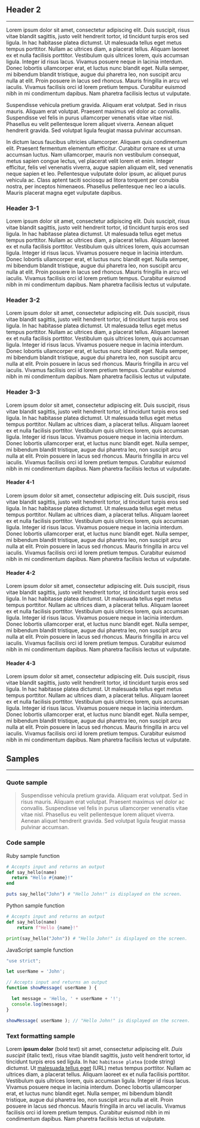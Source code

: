 ## Header 2  

---  

Lorem ipsum dolor sit amet, consectetur adipiscing elit. Duis suscipit, risus vitae blandit sagittis, justo velit hendrerit tortor, id tincidunt turpis eros sed ligula. In hac habitasse platea dictumst. Ut malesuada tellus eget metus tempus porttitor. Nullam ac ultrices diam, a placerat tellus. Aliquam laoreet ex et nulla facilisis porttitor. Vestibulum quis ultrices lorem, quis accumsan ligula. Integer id risus lacus. Vivamus posuere neque in lacinia interdum. Donec lobortis ullamcorper erat, et luctus nunc blandit eget. Nulla semper, mi bibendum blandit tristique, augue dui pharetra leo, non suscipit arcu nulla at elit. Proin posuere in lacus sed rhoncus. Mauris fringilla in arcu vel iaculis. Vivamus facilisis orci id lorem pretium tempus. Curabitur euismod nibh in mi condimentum dapibus. Nam pharetra facilisis lectus ut vulputate.  

Suspendisse vehicula pretium gravida. Aliquam erat volutpat. Sed in risus mauris. Aliquam erat volutpat. Praesent maximus vel dolor ac convallis. Suspendisse vel felis in purus ullamcorper venenatis vitae vitae nisl. Phasellus eu velit pellentesque lorem aliquet viverra. Aenean aliquet hendrerit gravida. Sed volutpat ligula feugiat massa pulvinar accumsan.  

In dictum lacus faucibus ultricies ullamcorper. Aliquam quis condimentum elit. Praesent fermentum elementum efficitur. Curabitur ornare ex ut urna accumsan luctus. Nam ullamcorper, mauris non vestibulum consequat, metus sapien congue lectus, vel placerat velit lorem et enim. Integer efficitur, felis vel venenatis viverra, augue sapien aliquam elit, sed venenatis neque sapien et leo. Pellentesque vulputate dolor ipsum, ac aliquet purus vehicula ac. Class aptent taciti sociosqu ad litora torquent per conubia nostra, per inceptos himenaeos. Phasellus pellentesque nec leo a iaculis. Mauris placerat magna eget vulputate dapibus.  

### Header 3-1  

Lorem ipsum dolor sit amet, consectetur adipiscing elit. Duis suscipit, risus vitae blandit sagittis, justo velit hendrerit tortor, id tincidunt turpis eros sed ligula. In hac habitasse platea dictumst. Ut malesuada tellus eget metus tempus porttitor. Nullam ac ultrices diam, a placerat tellus. Aliquam laoreet ex et nulla facilisis porttitor. Vestibulum quis ultrices lorem, quis accumsan ligula. Integer id risus lacus. Vivamus posuere neque in lacinia interdum. Donec lobortis ullamcorper erat, et luctus nunc blandit eget. Nulla semper, mi bibendum blandit tristique, augue dui pharetra leo, non suscipit arcu nulla at elit. Proin posuere in lacus sed rhoncus. Mauris fringilla in arcu vel iaculis. Vivamus facilisis orci id lorem pretium tempus. Curabitur euismod nibh in mi condimentum dapibus. Nam pharetra facilisis lectus ut vulputate.  

### Header 3-2  

Lorem ipsum dolor sit amet, consectetur adipiscing elit. Duis suscipit, risus vitae blandit sagittis, justo velit hendrerit tortor, id tincidunt turpis eros sed ligula. In hac habitasse platea dictumst. Ut malesuada tellus eget metus tempus porttitor. Nullam ac ultrices diam, a placerat tellus. Aliquam laoreet ex et nulla facilisis porttitor. Vestibulum quis ultrices lorem, quis accumsan ligula. Integer id risus lacus. Vivamus posuere neque in lacinia interdum. Donec lobortis ullamcorper erat, et luctus nunc blandit eget. Nulla semper, mi bibendum blandit tristique, augue dui pharetra leo, non suscipit arcu nulla at elit. Proin posuere in lacus sed rhoncus. Mauris fringilla in arcu vel iaculis. Vivamus facilisis orci id lorem pretium tempus. Curabitur euismod nibh in mi condimentum dapibus. Nam pharetra facilisis lectus ut vulputate.  

### Header 3-3  

Lorem ipsum dolor sit amet, consectetur adipiscing elit. Duis suscipit, risus vitae blandit sagittis, justo velit hendrerit tortor, id tincidunt turpis eros sed ligula. In hac habitasse platea dictumst. Ut malesuada tellus eget metus tempus porttitor. Nullam ac ultrices diam, a placerat tellus. Aliquam laoreet ex et nulla facilisis porttitor. Vestibulum quis ultrices lorem, quis accumsan ligula. Integer id risus lacus. Vivamus posuere neque in lacinia interdum. Donec lobortis ullamcorper erat, et luctus nunc blandit eget. Nulla semper, mi bibendum blandit tristique, augue dui pharetra leo, non suscipit arcu nulla at elit. Proin posuere in lacus sed rhoncus. Mauris fringilla in arcu vel iaculis. Vivamus facilisis orci id lorem pretium tempus. Curabitur euismod nibh in mi condimentum dapibus. Nam pharetra facilisis lectus ut vulputate.  

#### Header 4-1  

Lorem ipsum dolor sit amet, consectetur adipiscing elit. Duis suscipit, risus vitae blandit sagittis, justo velit hendrerit tortor, id tincidunt turpis eros sed ligula. In hac habitasse platea dictumst. Ut malesuada tellus eget metus tempus porttitor. Nullam ac ultrices diam, a placerat tellus. Aliquam laoreet ex et nulla facilisis porttitor. Vestibulum quis ultrices lorem, quis accumsan ligula. Integer id risus lacus. Vivamus posuere neque in lacinia interdum. Donec lobortis ullamcorper erat, et luctus nunc blandit eget. Nulla semper, mi bibendum blandit tristique, augue dui pharetra leo, non suscipit arcu nulla at elit. Proin posuere in lacus sed rhoncus. Mauris fringilla in arcu vel iaculis. Vivamus facilisis orci id lorem pretium tempus. Curabitur euismod nibh in mi condimentum dapibus. Nam pharetra facilisis lectus ut vulputate.  

#### Header 4-2  

Lorem ipsum dolor sit amet, consectetur adipiscing elit. Duis suscipit, risus vitae blandit sagittis, justo velit hendrerit tortor, id tincidunt turpis eros sed ligula. In hac habitasse platea dictumst. Ut malesuada tellus eget metus tempus porttitor. Nullam ac ultrices diam, a placerat tellus. Aliquam laoreet ex et nulla facilisis porttitor. Vestibulum quis ultrices lorem, quis accumsan ligula. Integer id risus lacus. Vivamus posuere neque in lacinia interdum. Donec lobortis ullamcorper erat, et luctus nunc blandit eget. Nulla semper, mi bibendum blandit tristique, augue dui pharetra leo, non suscipit arcu nulla at elit. Proin posuere in lacus sed rhoncus. Mauris fringilla in arcu vel iaculis. Vivamus facilisis orci id lorem pretium tempus. Curabitur euismod nibh in mi condimentum dapibus. Nam pharetra facilisis lectus ut vulputate.  

#### Header 4-3  

Lorem ipsum dolor sit amet, consectetur adipiscing elit. Duis suscipit, risus vitae blandit sagittis, justo velit hendrerit tortor, id tincidunt turpis eros sed ligula. In hac habitasse platea dictumst. Ut malesuada tellus eget metus tempus porttitor. Nullam ac ultrices diam, a placerat tellus. Aliquam laoreet ex et nulla facilisis porttitor. Vestibulum quis ultrices lorem, quis accumsan ligula. Integer id risus lacus. Vivamus posuere neque in lacinia interdum. Donec lobortis ullamcorper erat, et luctus nunc blandit eget. Nulla semper, mi bibendum blandit tristique, augue dui pharetra leo, non suscipit arcu nulla at elit. Proin posuere in lacus sed rhoncus. Mauris fringilla in arcu vel iaculis. Vivamus facilisis orci id lorem pretium tempus. Curabitur euismod nibh in mi condimentum dapibus. Nam pharetra facilisis lectus ut vulputate.  

## Samples  

---  

### Quote sample  

> Suspendisse vehicula pretium gravida. Aliquam erat volutpat. Sed in risus mauris. Aliquam erat volutpat. Praesent maximus vel dolor ac convallis. Suspendisse vel felis in purus ullamcorper venenatis vitae vitae nisl. Phasellus eu velit pellentesque lorem aliquet viverra. Aenean aliquet hendrerit gravida. Sed volutpat ligula feugiat massa pulvinar accumsan.  

### Code sample  

Ruby sample function
```ruby
# Accepts input and returns an output
def say_hello(name)
  return "Hello #{name}!"
end

puts say_hello("John") # "Hello John!" is displayed on the screen.
```

Python sample function
```python
# Accepts input and returns an output
def say_hello(name)
    return f"Hello {name}!"

print(say_hello("John")) # "Hello John!" is displayed on the screen.
```

JavaScript sample function
```javascript
"use strict";

let userName = 'John';

// Accepts input and returns an output
function showMessage( userName ) {

  let message = 'Hello, ' + userName + '!';
  console.log(message);
}

showMessage( userName ); // "Hello John!" is displayed on the screen.
```
### Text formatting sample  

Lorem **ipsum dolor** (bold text) sit amet, consectetur adipiscing elit. *Duis suscipit* (italic text), risus vitae blandit sagittis, justo velit hendrerit tortor, id tincidunt turpis eros sed ligula. In hac `habitasse platea` (code string) dictumst. Ut [malesuada tellus eget](https://denisborovensky.github.io/github-pages-ebook-template/) (URL) metus tempus porttitor. Nullam ac ultrices diam, a placerat tellus. Aliquam laoreet ex et nulla facilisis porttitor. Vestibulum quis ultrices lorem, quis accumsan ligula. Integer id risus lacus. Vivamus posuere neque in lacinia interdum. Donec lobortis ullamcorper erat, et luctus nunc blandit eget. Nulla semper, mi bibendum blandit tristique, augue dui pharetra leo, non suscipit arcu nulla at elit. Proin posuere in lacus sed rhoncus. Mauris fringilla in arcu vel iaculis. Vivamus facilisis orci id lorem pretium tempus. Curabitur euismod nibh in mi condimentum dapibus. Nam pharetra facilisis lectus ut vulputate.  